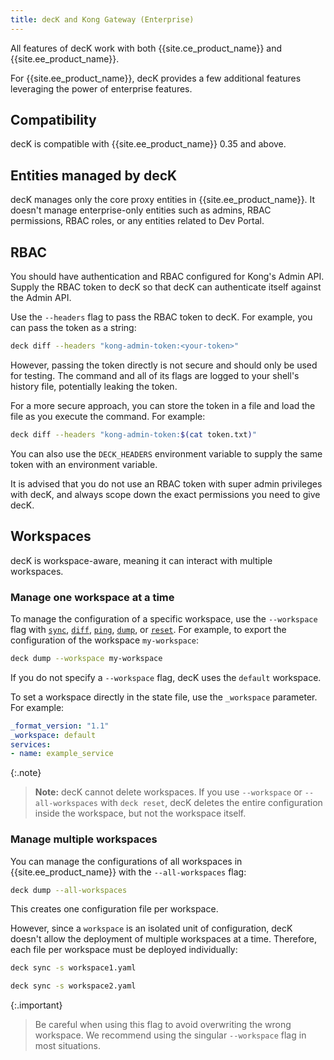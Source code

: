 ```yaml
---
title: decK and Kong Gateway (Enterprise)
---
```


All features of decK work with both {{site.ce_product_name}} and {{site.ee_product_name}}.

For {{site.ee_product_name}}, decK provides a few additional features leveraging the
power of enterprise features.

## Compatibility

decK is compatible with {{site.ee_product_name}} 0.35 and above.

## Entities managed by decK

decK manages only the core proxy entities in {{site.ee_product_name}}. It doesn't
manage enterprise-only entities such as admins, RBAC permissions, RBAC roles,
or any entities related to Dev Portal.

## RBAC

You should have authentication and RBAC configured for Kong's Admin API.
Supply the RBAC token to decK so that decK can authenticate itself
against the Admin API.

Use the `--headers` flag to pass the RBAC token to decK. For example, you can pass the token as a string:

```sh
deck diff --headers "kong-admin-token:<your-token>"
```

However, passing the token directly is not secure and should only be used for testing. The command and all of its flags are logged to your shell's history file, potentially leaking the token.

For a more secure approach, you can store the token in a file and load the file as you execute the command. For example:

```sh
deck diff --headers "kong-admin-token:$(cat token.txt)"
```

You can also use the `DECK_HEADERS` environment variable to supply the same token with an environment variable.

It is advised that you do not use an RBAC token with super admin privileges
with decK, and always scope down the exact permissions you need to give
decK.

## Workspaces

decK is workspace-aware, meaning it can interact with multiple workspaces.

### Manage one workspace at a time

To manage the configuration of a specific workspace, use the `--workspace` flag with [`sync`](/deck/{{page.kong_version}}/reference/deck_sync),
[`diff`](/deck/{{page.kong_version}}/reference/deck_diff),
[`ping`](/deck/{{page.kong_version}}/reference/deck_ping),
[`dump`](/deck/{{page.kong_version}}/reference/deck_dump), or
[`reset`](/deck/{{page.kong_version}}/reference/deck_reset). For example, to
export the configuration of the workspace `my-workspace`:

```sh
deck dump --workspace my-workspace
```

If you do not specify a `--workspace` flag, decK uses the `default` workspace.

To set a workspace directly in the state file, use the `_workspace` parameter.
For example:

```yaml
_format_version: "1.1"
_workspace: default
services:
- name: example_service
```

{:.note}
> **Note:** decK cannot delete workspaces. If you use `--workspace` or
`--all-workspaces` with `deck reset`, decK deletes the entire configuration
inside the workspace, but not the workspace itself.

### Manage multiple workspaces

You can manage the configurations of all workspaces in {{site.ee_product_name}}
with the `--all-workspaces` flag:

```sh
deck dump --all-workspaces
```

This creates one configuration file per workspace.

However, since a `workspace` is an isolated unit of configuration, decK doesn't
allow the deployment of multiple workspaces at a time. Therefore, each
file per workspace must be deployed individually:

```sh
deck sync -s workspace1.yaml
```

```sh
deck sync -s workspace2.yaml
```

{:.important}
> Be careful when using this flag to avoid overwriting the wrong workspace. We
recommend using the singular `--workspace` flag in most situations.
